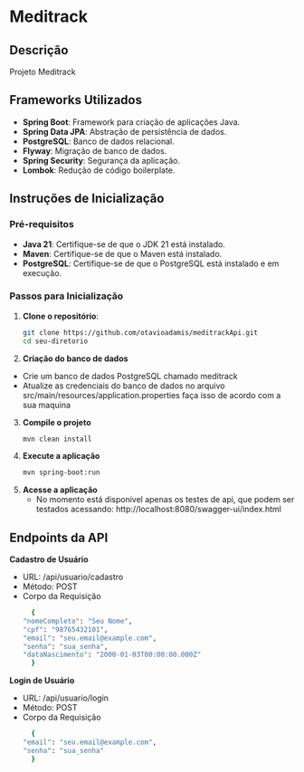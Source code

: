 # Meditrack

## Descrição
Projeto Meditrack

## Frameworks Utilizados
- **Spring Boot**: Framework para criação de aplicações Java.
- **Spring Data JPA**: Abstração de persistência de dados.
- **PostgreSQL**: Banco de dados relacional.
- **Flyway**: Migração de banco de dados.
- **Spring Security**: Segurança da aplicação.
- **Lombok**: Redução de código boilerplate.

## Instruções de Inicialização

### Pré-requisitos
- **Java 21**: Certifique-se de que o JDK 21 está instalado.
- **Maven**: Certifique-se de que o Maven está instalado.
- **PostgreSQL**: Certifique-se de que o PostgreSQL está instalado e em execução.

### Passos para Inicialização
1. **Clone o repositório**:
   ```sh
   git clone https://github.com/otavioadamis/meditrackApi.git
   cd seu-diretorio

2. **Criação do banco de dados**
- Crie um banco de dados PostgreSQL chamado meditrack
- Atualize as credenciais do banco de dados no arquivo src/main/resources/application.properties
faça isso de acordo com a sua maquina

3. **Compile o projeto**
    ```sh
    mvn clean install

4. **Execute a aplicação**
    ```sh
    mvn spring-boot:run

5. **Acesse a aplicação**
    - No momento está disponivel apenas os testes de api, que podem ser testados acessando:
    http://localhost:8080/swagger-ui/index.html

## Endpoints da API
**Cadastro de Usuário**
- URL: /api/usuario/cadastro
- Método: POST
- Corpo da Requisição
  ```sh
    {
  "nomeCompleto": "Seu Nome",
  "cpf": "98765432101",
  "email": "seu.email@example.com",
  "senha": "sua_senha",
  "dataNascimento": "2000-01-03T00:00:00.000Z"
    }

**Login de Usuário**
- URL: /api/usuario/login
- Método: POST
- Corpo da Requisição
  ```sh
    {
  "email": "seu.email@example.com",
  "senha": "sua_senha"
    }

